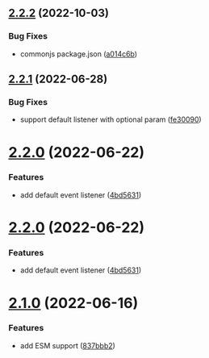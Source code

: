 ## [2.2.2](https://github.com/unional/events-plus/compare/v2.2.1...v2.2.2) (2022-10-03)


### Bug Fixes

* commonjs package.json ([a014c6b](https://github.com/unional/events-plus/commit/a014c6b0b9b00ca01953841208dd52f8af2311f1))

## [2.2.1](https://github.com/unional/events-plus/compare/v2.2.0...v2.2.1) (2022-06-28)


### Bug Fixes

* support default listener with optional param ([fe30090](https://github.com/unional/events-plus/commit/fe30090564a0019b3484750838e42f60eadbaa49))

# [2.2.0](https://github.com/unional/events-plus/compare/v2.1.0...v2.2.0) (2022-06-22)


### Features

* add default event listener ([4bd5631](https://github.com/unional/events-plus/commit/4bd563123f0cdc93a89160ebc446e08406bf5447))

# [2.2.0](https://github.com/unional/events-plus/compare/v2.1.0...v2.2.0) (2022-06-22)


### Features

* add default event listener ([4bd5631](https://github.com/unional/events-plus/commit/4bd563123f0cdc93a89160ebc446e08406bf5447))

# [2.1.0](https://github.com/unional/events-plus/compare/v2.0.1...v2.1.0) (2022-06-16)


### Features

* add ESM support ([837bbb2](https://github.com/unional/events-plus/commit/837bbb27e2a4f5786a95e59c8869404695b08a55))
